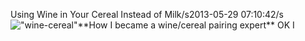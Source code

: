 Using Wine in Your Cereal Instead of Milk/s2013-05-29 07:10:42/s![\"wine-cereal\"](\"http://blog.undergroundcellar.com/wp-content/uploads/2013/05/wine-cereal.jpg\")**How I became a wine/cereal pairing expert** OK I